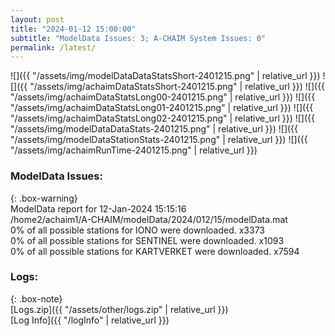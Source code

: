 ```yaml
---
layout: post
title: "2024-01-12 15:00:00"
subtitle: "ModelData Issues: 3; A-CHAIM System Issues: 0"
permalink: /latest/
---
```


![]({{ "/assets/img/modelDataDataStatsShort-2401215.png" | relative_url }})
![]({{ "/assets/img/achaimDataStatsShort-2401215.png" | relative_url }})
![]({{ "/assets/img/achaimDataStatsLong00-2401215.png" | relative_url }})
![]({{ "/assets/img/achaimDataStatsLong01-2401215.png" | relative_url }})
![]({{ "/assets/img/achaimDataStatsLong02-2401215.png" | relative_url }})
![]({{ "/assets/img/modelDataDataStats-2401215.png" | relative_url }})
![]({{ "/assets/img/modelDataStationStats-2401215.png" | relative_url }})
![]({{ "/assets/img/achaimRunTime-2401215.png" | relative_url }})


### ModelData Issues:  
  
{: .box-warning}  
 ModelData report for 12-Jan-2024 15:15:16   
 /home2/achaim1/A-CHAIM/modelData/2024/012/15/modelData.mat   
 0% of all possible stations for IONO were downloaded. x3373   
 0% of all possible stations for SENTINEL were downloaded. x1093   
 0% of all possible stations for KARTVERKET were downloaded. x7594   
  


### Logs:  
  
{: .box-note}  
[Logs.zip]({{ "/assets/other/logs.zip" | relative_url }})  
[Log Info]({{ "/logInfo" | relative_url }})  
